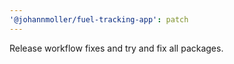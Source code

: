 ```yaml
---
'@johannmoller/fuel-tracking-app': patch
---
```


Release workflow fixes and try and fix all packages.
